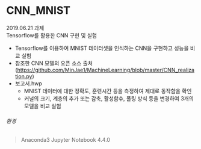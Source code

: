 # CNN_MNIST
2019.06.21 과제  
Tensorflow를 활용한 CNN 구현 및 실험  

- Tensorflow를 이용하여 MNIST 데이터셋을 인식하는 CNN을 구현하고 성능을 비교 실험
- 참조한 CNN 모델의 오픈 소스 출처 (https://github.com/MinJae1/MachineLearning/blob/master/CNN_realization.py)
- 보고서.hwp
  - MNIST 데이터에 대한 정확도, 훈련시간 등을 측정하여 제대로 동작함을 확인
  - 커널의 크기, 계층의 추가 또는 감축, 활성함수, 풀링 방식 등을 변경하여 3개의 모델을 비교 실험


###### 환경
> Anaconda3 Jupyter Notebook 4.4.0

